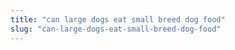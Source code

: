 ```yaml
---
title: "can large dogs eat small breed dog food"
slug: "can-large-dogs-eat-small-breed-dog-food"
---
```


